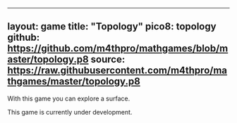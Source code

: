 
---
layout: game
title:  "Topology"
pico8: topology
github: https://github.com/m4thpro/mathgames/blob/master/topology.p8
source: https://raw.githubusercontent.com/m4thpro/mathgames/master/topology.p8
---

With this game you can explore a surface.

This game is currently under development.
